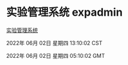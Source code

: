 # 实验管理系统 expadmin
[实验管理系统](http://59.174.26.83:56808/expadmin-782313d2-e1b1-4ea7-932e-3a55e6a1a4d0/)

2022年 06月 02日 星期四 13:10:02 CST

2022年 06月 02日 星期四 05:10:02 GMT
